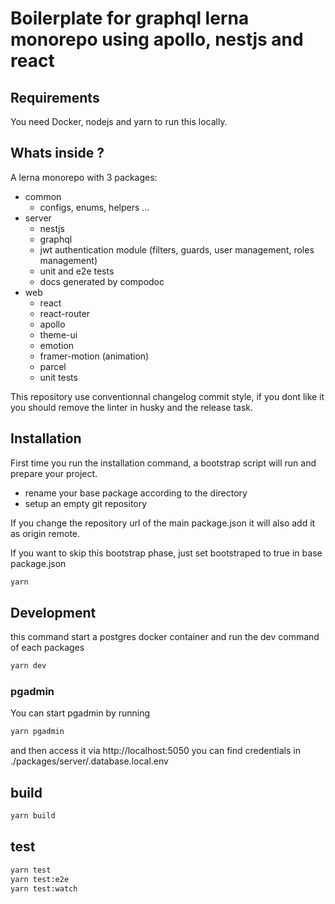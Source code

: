 # Boilerplate for graphql lerna monorepo using apollo, nestjs and react

## Requirements

You need Docker, nodejs and yarn to run this locally.

## Whats inside ?

A lerna monorepo with 3 packages:
 - common
   - configs, enums, helpers ...
 - server
   - nestjs
   - graphql
   - jwt authentication module (filters, guards, user management, roles management)
   - unit and e2e tests
   - docs generated by compodoc
 - web
   - react
   - react-router
   - apollo
   - theme-ui
   - emotion
   - framer-motion (animation)
   - parcel
   - unit tests

This repository use conventionnal changelog commit style, if you dont like it you should remove the linter in husky and the release task.

## Installation

First time you run the installation command, a bootstrap script will run and prepare your project.
 - rename your base package according to the directory
 - setup an empty git repository

 If you change the repository url of the main package.json it will also add it as origin remote.

If you want to skip this bootstrap phase, just set bootstraped to true in base package.json

```bash
yarn
```

## Development

this command start a postgres docker container and run the dev command of each packages

```bash
yarn dev
```

### pgadmin

You can start pgadmin by running
```bash
yarn pgadmin
```

and then access it via http://localhost:5050
you can find credentials in ./packages/server/.database.local.env

## build

```bash
yarn build
```

## test

```bash
yarn test
yarn test:e2e
yarn test:watch
```

